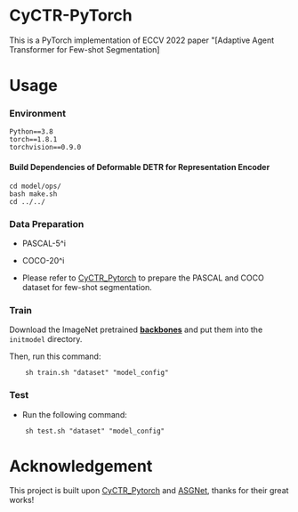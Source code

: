 # CyCTR-PyTorch
This is a PyTorch implementation of ECCV 2022 paper "[Adaptive Agent Transformer for Few-shot Segmentation]

# Usage

### Environment
```
Python==3.8
torch==1.8.1
torchvision==0.9.0
```

#### Build Dependencies of Deformable DETR for Representation Encoder
```
cd model/ops/
bash make.sh
cd ../../
```

### Data Preparation

+ PASCAL-5^i  

+ COCO-20^i

+ Please refer to [CyCTR_Pytorch](https://github.com/YanFangCS/CyCTR-Pytorch) to prepare the PASCAL and COCO dataset for few-shot segmentation.

### Train
Download the ImageNet pretrained [**backbones**](https://mycuhk-my.sharepoint.com/:u:/g/personal/1155122171_link_cuhk_edu_hk/EQEY0JxITwVHisdVzusEqNUBNsf1CT8MsALdahUhaHrhlw?e=4%3a2o3XTL&at=9) and put them into the `initmodel` directory.

Then, run this command: 
```
    sh train.sh "dataset" "model_config"
```

### Test
+ Run the following command: 
```
    sh test.sh "dataset" "model_config"
```

# Acknowledgement

This project is built upon [CyCTR_Pytorch](https://github.com/YanFangCS/CyCTR-Pytorch) and [ASGNet](https://github.com/Reagan1311/ASGNet), thanks for their great works!
